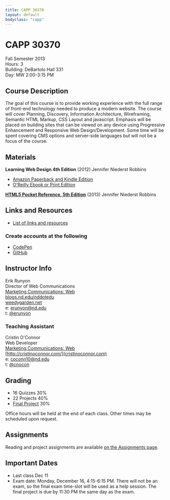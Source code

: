 ```yaml
---
title: CAPP 30370
layout: default
bodyclass: "capp"
---
```

# CAPP 30370

Fall Semester 2013  
Hours: 3  
Building: DeBartolo Hall 331  
Day: MW 2:00-3:15 PM  

## Course Description
The goal of this course is to provide working experience with the full range of front-end technology needed to produce a modern website. The course will cover Planning, Discovery, Information Architecture, Wireframing, Semantic HTML Markup, CSS Layout and javascript. Emphasis will be placed on building sites that can be viewed on any device using Progressive Enhancement and Responsive Web Design/Development. Some time will be spent covering CMS options and server-side languages but will not be a focus of the course. 

## Materials
**Learning Web Design 4th Edition** (2012) Jennifer Niederst Robbins

- [Amazon Paperback and Kindle Edition](http://amzn.to/16fVcJf)
- [O'Reilly Ebook or Print Edition](http://shop.oreilly.com/product/0636920023494.do)

**[HTML5 Pocket Reference, 5th Edition](http://shop.oreilly.com/product/0636920029274.do)** (2013) Jennifer Niederst Robbins

## Links and Resources

- [List of links and resources](resources.html)

### Create accounts at the following

- [CodePen](http://codepen.io/)
- [GitHub](https://github.com/)

## Instructor Info
Erik Runyon  
Director of Web Communications  
[Marketing Communications: Web](http://marcomm.nd.edu/web/)  
[blogs.nd.edu/nddotedu](http://blogs.nd.edu/nddotedu/)  
[weedygarden.net](http://weedygarden.net/)  
e: erunyon@nd.edu  
t: [@erunyon](https://twitter.com/erunyon)  

### Teaching Assistant
Cristin O'Connor  
Web Developer  
[Marketing Communications: Web](http://marcomm.nd.edu/web/)  
[http://cristinoconnor.com/](cristinoconnor.com)  
e: coconn10@nd.edu  
t: [@cnocon](https://twitter.com/cnocon)

## Grading
- 16 Quizzes 30%
- 22 Projects 40%
- [Final Project](final.html) 30%

Office hours will be held at the end of each class. Other times may be scheduled upon request.

## Assignments

Reading and project assignments are available [on the Assignments page](assignments.html).

## Important Dates
- Last class Dec 11
- Exam date: Monday, December 16, 4:15-6:15 PM. There will not be an exam, so the final exam time-slot will be used as a help session. The final project is due by 11:30 PM the same day as the exam.